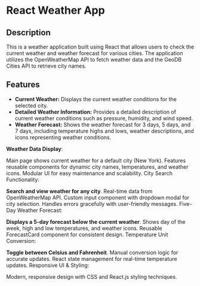 # React Weather App

## Description
This is a weather application built using React that allows users to check the current weather and weather forecast for various cities. The application utilizes the OpenWeatherMap API to fetch weather data and the GeoDB Cities API to retrieve city names.

## Features
- **Current Weather:** Displays the current weather conditions for the selected city.
- **Detailed Weather Information:** Provides a detailed description of current weather conditions such as pressure, humidity, and wind speed.
- **Weather Forecast:** Shows the weather forecast for 3 days, 5 days, and 7 days, including temperature highs and lows, weather descriptions, and icons representing weather conditions.

  
**Weather Data Display**:

Main page shows current weather for a default city (New York).
Features reusable components for dynamic city names, temperatures, and weather icons.
Modular UI for easy maintenance and scalability.
City Search Functionality:

**Search and view weather for any city**.
Real-time data from OpenWeatherMap API.
Custom input component with dropdown modal for city selection.
Handles errors gracefully with user-friendly messages.
Five-Day Weather Forecast:

**Displays a 5-day forecast below the current weather**.
Shows day of the week, high and low temperatures, and weather icons.
Reusable ForecastCard component for consistent design.
Temperature Unit Conversion:

**Toggle between Celsius and Fahrenheit**.
Manual conversion logic for accurate updates.
React state management for real-time temperature updates.
Responsive UI & Styling:

Modern, responsive design with CSS and React.js styling techniques.
